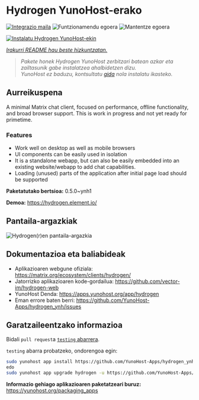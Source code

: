 <!--
Ohart ongi: README hau automatikoki sortu da <https://github.com/YunoHost/apps/tree/master/tools/readme_generator>ri esker
EZ editatu eskuz.
-->

# Hydrogen YunoHost-erako

[![Integrazio maila](https://dash.yunohost.org/integration/hydrogen.svg)](https://ci-apps.yunohost.org/ci/apps/hydrogen/) ![Funtzionamendu egoera](https://ci-apps.yunohost.org/ci/badges/hydrogen.status.svg) ![Mantentze egoera](https://ci-apps.yunohost.org/ci/badges/hydrogen.maintain.svg)

[![Instalatu Hydrogen YunoHost-ekin](https://install-app.yunohost.org/install-with-yunohost.svg)](https://install-app.yunohost.org/?app=hydrogen)

*[Irakurri README hau beste hizkuntzatan.](./ALL_README.md)*

> *Pakete honek Hydrogen YunoHost zerbitzari batean azkar eta zailtasunik gabe instalatzea ahalbidetzen dizu.*  
> *YunoHost ez baduzu, kontsultatu [gida](https://yunohost.org/install) nola instalatu ikasteko.*

## Aurreikuspena

A minimal Matrix chat client, focused on performance, offline functionality, and broad browser support. This is work in progress and not yet ready for primetime.

### Features

- Work well on desktop as well as mobile browsers
- UI components can be easily used in isolation
- It is a standalone webapp, but can also be easily embedded into an existing website/webapp to add chat capabilities.
- Loading (unused) parts of the application after initial page load should be supported


**Paketatutako bertsioa:** 0.5.0~ynh1

**Demoa:** <https://hydrogen.element.io/>

## Pantaila-argazkiak

![Hydrogen(r)en pantaila-argazkia](./doc/screenshots/hydrogen-large.png)

## Dokumentazioa eta baliabideak

- Aplikazioaren webgune ofiziala: <https://matrix.org/ecosystem/clients/hydrogen/>
- Jatorrizko aplikazioaren kode-gordailua: <https://github.com/vector-im/hydrogen-web>
- YunoHost Denda: <https://apps.yunohost.org/app/hydrogen>
- Eman errore baten berri: <https://github.com/YunoHost-Apps/hydrogen_ynh/issues>

## Garatzaileentzako informazioa

Bidali `pull request`a [`testing` abarrera](https://github.com/YunoHost-Apps/hydrogen_ynh/tree/testing).

`testing` abarra probatzeko, ondorengoa egin:

```bash
sudo yunohost app install https://github.com/YunoHost-Apps/hydrogen_ynh/tree/testing --debug
edo
sudo yunohost app upgrade hydrogen -u https://github.com/YunoHost-Apps/hydrogen_ynh/tree/testing --debug
```

**Informazio gehiago aplikazioaren paketatzeari buruz:** <https://yunohost.org/packaging_apps>
